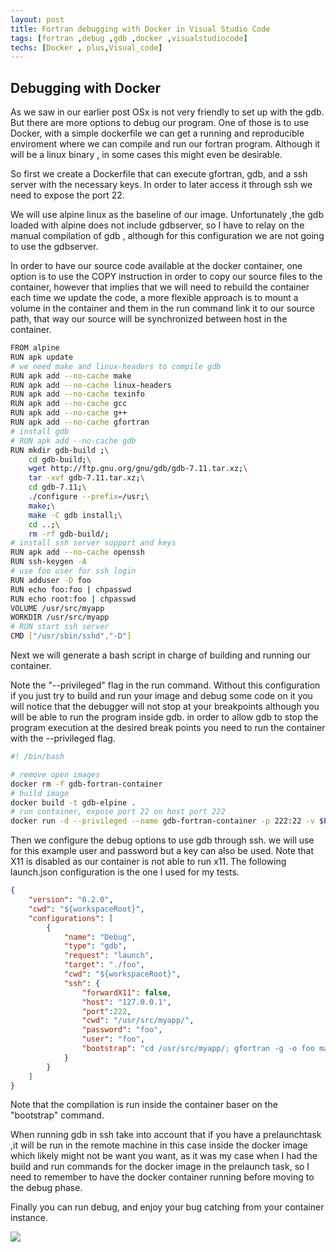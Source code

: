 ```yaml
---
layout: post
title: Fortran debugging with Docker in Visual Studio Code
tags: [fortran ,debug ,gdb ,docker ,visualstudiocode]
techs: [Docker , plus,Visual_code]
---
```



## Debugging with Docker

As we saw in our earlier post OSx is not very friendly to set up with the gdb. But there are more options to debug our program. One of those is to use Docker, with a simple dockerfile we can get a running and reproducible enviroment where we can compile and run our fortran program. Although it will be a linux binary , in some cases this might even be desirable.

So first we create a Dockerfile that can execute gfortran, gdb, and a ssh server with the necessary keys. In order to later access it through ssh we need to expose the port 22.

We will use alpine linux as the baseline of our image. Unfortunately ,the gdb loaded with alpine does not include gdbserver, so I have to relay on the manual compilation of gdb , although for this configuration we are not going to use the gdbserver.

In order to have our source code available at the docker container, one option is to use the COPY instruction in order to copy our source files to the container, however that implies that we will need to rebuild the container each time we update the code, a more flexible approach is to mount a volume in the container and them in the run command link it to our source path, that way our source will be synchronized between host in the container.



~~~ bash 
FROM alpine
RUN apk update
# we need make and linux-headers to compile gdb
RUN apk add --no-cache make
RUN apk add --no-cache linux-headers
RUN apk add --no-cache texinfo
RUN apk add --no-cache gcc
RUN apk add --no-cache g++
RUN apk add --no-cache gfortran
# install gdb
# RUN apk add --no-cache gdb
RUN mkdir gdb-build ;\
    cd gdb-build;\
    wget http://ftp.gnu.org/gnu/gdb/gdb-7.11.tar.xz;\
    tar -xvf gdb-7.11.tar.xz;\
    cd gdb-7.11;\
    ./configure --prefix=/usr;\
    make;\
    make -C gdb install;\
    cd ..;\
    rm -rf gdb-build/;
# install ssh server support and keys
RUN apk add --no-cache openssh
RUN ssh-keygen -A
# use foo user for ssh login
RUN adduser -D foo
RUN echo foo:foo | chpasswd
RUN echo root:foo | chpasswd
VOLUME /usr/src/myapp
WORKDIR /usr/src/myapp
# RUN start ssh server
CMD ["/usr/sbin/sshd","-D"]
~~~

Next we will generate a bash script in charge of building and running our container.

Note the "--privileged" flag in the run command. Without this configuration if you just try to build and run your image and debug some code on it you will notice that the debugger will not stop at your breakpoints although you will be able to run the program inside gdb. in order to allow gdb to stop the program execution at the desired break points you need to run the container with the --privileged flag.

~~~ bash
#! /bin/bash

# remove open images
docker rm -f gdb-fortran-container
# build image
docker build -t gdb-elpine .
# run container, expose port 22 on host port 222
docker run -d --privileged --name gdb-fortran-container -p 222:22 -v $PWD:/usr/src/myapp -t gdb-elpine

~~~

Then we configure the debug options to use gdb through ssh. we will use for this example user and password but a key can also be used. Note that X11 is disabled as our container is not able to run x11. The following launch.json configuration is the one I used for my tests.

~~~ json
{
    "version": "0.2.0",
    "cwd": "${workspaceRoot}",
    "configurations": [
        {
            "name": "Debug",
            "type": "gdb",
            "request": "launch",
            "target": "./foo",
            "cwd": "${workspaceRoot}",
            "ssh": {
                "forwardX11": false,
                "host": "127.0.0.1",
                "port":222,
                "cwd": "/usr/src/myapp/",
                "password": "foo",
                "user": "foo",
                "bootstrap": "cd /usr/src/myapp/; gfortran -g -o foo main.f90"
            }
        }
    ]
}

~~~

Note that the compilation is run inside the container baser on the "bootstrap" command.

When running gdb in ssh take into account that if you have a prelaunchtask ,it will be run in the remote machine in this case inside the docker image which likely might not be want you want, as it was my case when I had the build and run commands for the docker image in the prelaunch task, so I need to remember to have the docker container running before moving to the debug phase.

Finally you can run debug, and enjoy your bug catching from your container instance.

![](../../../../public/img/fortran/fortran_debug_docker.png)